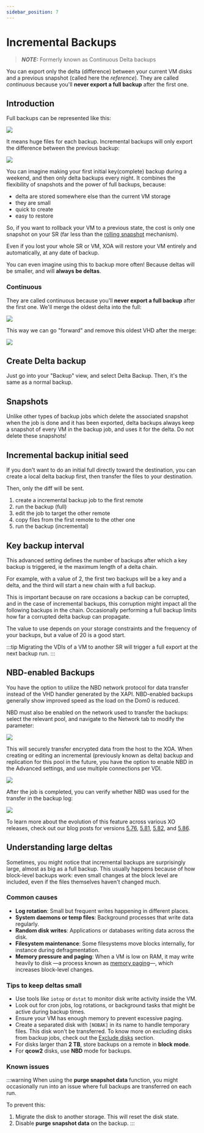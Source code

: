 ```yaml
---
sidebar_position: 7
---
```


# Incremental Backups

> **_NOTE:_** Formerly known as Continuous Delta backups

You can export only the delta (difference) between your current VM disks and a previous snapshot (called here the _reference_). They are called _continuous_ because you'll **never export a full backup** after the first one.

## Introduction

Full backups can be represented like this:

![](../assets/nodelta.png)

It means huge files for each backup. Incremental backups will only export the difference between the previous backup:

![](../assets/delta_final.png)

You can imagine making your first initial key(complete) backup during a weekend, and then only delta backups every night. It combines the flexibility of snapshots and the power of full backups, because:

- delta are stored somewhere else than the current VM storage
- they are small
- quick to create
- easy to restore

So, if you want to rollback your VM to a previous state, the cost is only one snapshot on your SR (far less than the [rolling snapshot](rolling_snapshots.md) mechanism).

Even if you lost your whole SR or VM, XOA will restore your VM entirely and automatically, at any date of backup.

You can even imagine using this to backup more often! Because deltas will be smaller, and will **always be deltas**.

### Continuous

They are called continuous because you'll **never export a full backup** after the first one. We'll merge the oldest delta into the full:

![](../assets/deltamerge1.png)

This way we can go "forward" and remove this oldest VHD after the merge:

![](../assets/deltamerge2.png)

## Create Delta backup

Just go into your "Backup" view, and select Delta Backup. Then, it's the same as a normal backup.

## Snapshots

Unlike other types of backup jobs which delete the associated snapshot when the job is done and it has been exported, delta backups always keep a snapshot of every VM in the backup job, and uses it for the delta. Do not delete these snapshots!

## Incremental backup initial seed

If you don't want to do an initial full directly toward the destination, you can create a local delta backup first, then transfer the files to your destination.

Then, only the diff will be sent.

1. create a incremental backup job to the first remote
1. run the backup (full)
1. edit the job to target the other remote
1. copy files from the first remote to the other one
1. run the backup (incremental)

## Key backup interval

This advanced setting defines the number of backups after which a key backup is triggered, ie the maximum length of a delta chain.

For example, with a value of 2, the first two backups will be a key and a delta, and the third will start a new chain with a full backup.

This is important because on rare occasions a backup can be corrupted, and in the case of incremental backups, this corruption might impact all the following backups in the chain. Occasionally performing a full backup limits how far a corrupted delta backup can propagate.

The value to use depends on your storage constraints and the frequency of your backups, but a value of 20 is a good start.

:::tip
Migrating the VDIs of a VM to another SR will trigger a full export at the next backup run.
:::

## NBD-enabled Backups

You have the option to utilize the NBD network protocol for data transfer instead of the VHD handler generated by the XAPI. NBD-enabled backups generally show improved speed as the load on the Dom0 is reduced.

NBD must also be enabled on the network used to transfer the backups: select the relevant pool, and navigate to the Network tab to modify the parameter:

![](../assets/nbd-connection.png)

This will securely transfer encrypted data from the host to the XOA.
When creating or editing an incremental (previously known as delta) backup and replication for this pool in the future, you have the option to enable NBD in the Advanced settings, and use multiple connections per VDI.

![](../assets/nbd-backup-settings.png)

After the job is completed, you can verify whether NBD was used for the transfer in the backup log:

![](../assets/nbd-backup-log.png)

To learn more about the evolution of this feature across various XO releases, check out our blog posts for versions [5.76](https://xen-orchestra.com/blog/xen-orchestra-5-76/), [5.81](https://xen-orchestra.com/blog/xen-orchestra-5-81/), [5.82](https://xen-orchestra.com/blog/xen-orchestra-5-82/), and [5.86](https://xen-orchestra.com/blog/xen-orchestra-5-86/).

## Understanding large deltas

Sometimes, you might notice that incremental backups are surprisingly large, almost as big as a full backup. This usually happens because of how block-level backups work: even small changes at the block level are included, even if the files themselves haven't changed much.

### Common causes

- **Log rotation**: Small but frequent writes happening in different places.
- **System daemons or temp files**: Background processes that write data regularly.
- **Random disk writes**: Applications or databases writing data across the disk.
- **Filesystem maintenance**: Some filesystems move blocks internally, for instance during defragmentation.
- **Memory pressure and paging**: When a VM is low on RAM, it may write heavily to disk —a process known as [memory paging](https://en.wikipedia.org/wiki/Memory_paging)—, which increases block-level changes.

### Tips to keep deltas small

- Use tools like `iotop` or `dstat` to monitor disk write activity inside the VM.
- Look out for cron jobs, log rotations, or background tasks that might be active during backup times.
- Ensure your VM has enough memory to prevent excessive paging.
- Create a separated disk with `[NOBAK]` in its name to handle temporary files. This disk won't be transferred.
    To know more on excluding disks from backup jobs, check out the [Exclude disks](https://docs.xen-orchestra.com/backups#exclude-disks) section.
- For disks larger than **2 TB**, store backups on a remote in **block mode**.
- For **qcow2** disks, use **NBD** mode for backups.

### Known issues

:::warning
When using the **purge snapshot data** function, you might occasionally run into an issue where full backups are transferred on each run.

To prevent this:

1. Migrate the disk to another storage. This will reset the disk state.
2. Disable **purge snapshot data** on the backup.
:::